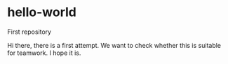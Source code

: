 # hello-world
First repository

Hi there, there is a first attempt. We want to check whether this is suitable for teamwork. 
I hope it is. 
